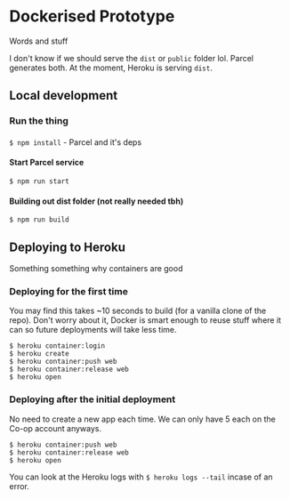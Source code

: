 # Dockerised Prototype

Words and stuff

I don't know if we should serve the `dist` or `public` folder lol. Parcel generates both. At the moment, Heroku is serving `dist`.

##  Local development

<!-- ### Build the thing
`$ docker build -t {$NAME} .` You can 'tag' (name) the image whatever you like. This is useful if you have multiple prototypes on the go.

You can also use the option `--no-cache` flag to build a clean image-->

### Run the thing
####
`$ npm install` - Parcel and it's deps

#### Start Parcel service
`$ npm run start`

#### Building out dist folder (not really needed tbh)
`$ npm run build`

## Deploying to Heroku

Something something why containers are good

### Deploying for the first time

You may find this takes ~10 seconds to build (for a vanilla clone of the repo). Don't worry about it, Docker is smart enough to reuse stuff where it can so future deployments will take less time.

```
$ heroku container:login
$ heroku create
$ heroku container:push web
$ heroku container:release web
$ heroku open
```

### Deploying after the initial deployment

No need to create a new app each time. We can only have 5 each on the Co-op account anyways.

```
$ heroku container:push web
$ heroku container:release web
$ heroku open
```

You can look at the Heroku logs with `$ heroku logs --tail` incase of an error.